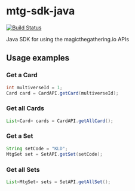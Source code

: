 mtg-sdk-java
===========

[![Build Status](https://travis-ci.org/MagicTheGathering/mtg-sdk-java.svg?branch=master)](https://travis-ci.org/MagicTheGathering/mtg-sdk-java)

Java SDK for using the magicthegathering.io APIs

## Usage examples

### Get a Card
```java
int multiverseId = 1;
Card card = CardAPI.getCard(multiverseId);
```

### Get all Cards
```java
List<Card> cards = CardAPI.getAllCard();
```

### Get a Set
```java
String setCode = "KLD";
MtgSet set = SetAPI.getSet(setCode);
```

### Get all Sets
```java
List<MtgSet> sets = SetAPI.getAllSet();
```
